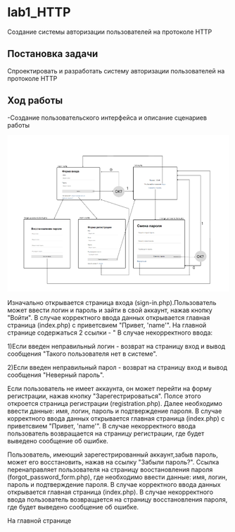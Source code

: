 # lab1_HTTP
Создание системы авторизации пользователей на протоколе HTTP
## Постановка задачи 
Спроектировать и разработать систему авторизации пользователей на протоколе HTTP
## Ход работы 
 -Создание пользовательского интерфейса и описание сценариев работы
 
 ![рис.1:Интрефейс](https://github.com/Daniil-Kazakov1/lab1_HTTP/blob/main/интерфейс.png)

Изначально открывается страница входа (sign-in.php).Пользователь может ввести логин и пароль и зайти в свой аккаунт, нажав кнопку "Войти". В случае корректного ввода данных открывается главная страница (index.php) с приветсвием "Привет, 'name'". На главной странице содержаться 2 ссылки - "
 В случае некорректного ввода: 
 
 1)Если введен неправильный логин - возврат на страницу вход и вывод сообщения "Такого пользователя нет в системе".
 
 2)Если введен неправильный парол - возврат на страницу вход и вывод сообщения "Неверный пароль".
 
 Если пользователь не имеет аккаунта, он может перейти на форму регистрации, нажав кнопку "Зарегестрироваться". Полсе этого откроется страница регистрации (registration.php). Далее необходимо ввести данные: имя, логин, пароль и подтверждение пароля. В случае корректного ввода данных открывается главная страница (index.php) с приветсвием "Привет, 'name'". В случае некорректного ввода пользователь возвращается на страницу регистрации, где будет выведено сообщение об ошибке.

Пользователь, имеющий зарегестрированный аккаунт,забыв пароль, может его восстановить, нажав на ссылку "Забыли пароль?". Ссылка перенаправляет пользователя на страницу воостановления пароля (forgot_password_form.php), где необходимо ввести данные: имя, логин, пароль и подтверждение пароля.  В случае корректного ввода данных открывается главная страница (index.php). В случае некорректного ввода пользователь возвращается на страницу восстановления пароля, где будет выведено сообщение об ошибке.

На главной странице 
